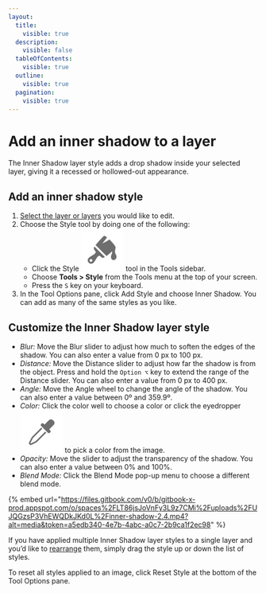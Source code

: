 ```yaml
---
layout:
  title:
    visible: true
  description:
    visible: false
  tableOfContents:
    visible: true
  outline:
    visible: true
  pagination:
    visible: true
---
```


# Add an inner shadow to a layer

The Inner Shadow layer style adds a drop shadow inside your selected layer, giving it a recessed or hollowed-out appearance.

## Add an inner shadow style

1. [Select the layer or layers](../work-with-layers/select-layers.md) you would like to edit.
2. Choose the Style tool by doing one of the following:
   * Click the Style <img src="../.gitbook/assets/Style.png" alt="" data-size="line"> tool in the Tools sidebar.
   * Choose **Tools > Style** from the Tools menu at the top of your screen.
   * Press the `S` key on your keyboard.
3. In the Tool Options pane, click Add Style and choose Inner Shadow. You can add as many of the same styles as you like.

## Customize the Inner Shadow layer style

* _Blur:_ Move the Blur slider to adjust how much to soften the edges of the shadow. You can also enter a value from 0 px to 100 px.
* _Distance:_ Move the Distance slider to adjust how far the shadow is from the object. Press and hold the `Option ⌥` key to extend the range of the Distance slider. You can also enter a value from 0 px to 400 px.
* _Angle:_ Move the Angle wheel to change the angle of the shadow. You can also enter a value between 0º and 359.9º.
* _Color:_ Click the color well to choose a color or click the eyedropper<img src="../.gitbook/assets/Color-picker.png" alt="" data-size="line"> to pick a color from the image.
* _Opacity:_ Move the slider to adjust the transparency of the shadow. You can also enter a value between 0% and 100%.
* _Blend Mode:_ Click the Blend Mode pop-up menu to choose a different blend mode.

{% embed url="https://files.gitbook.com/v0/b/gitbook-x-prod.appspot.com/o/spaces%2FLT86jsJoVnFy3L9z7CMi%2Fuploads%2FUJQGzsP3VhEWQDkJKd0L%2Finner-shadow-2.4.mp4?alt=media&token=a5edb340-4e7b-4abc-a0c7-2b9ca1f2ec98" %}

If you have applied multiple Inner Shadow layer styles to a single layer and you’d like to [rearrange](./#rearrange-the-order-of-layer-styles) them, simply drag the style up or down the list of styles.

To reset all styles applied to an image, click Reset Style at the bottom of the Tool Options pane.

